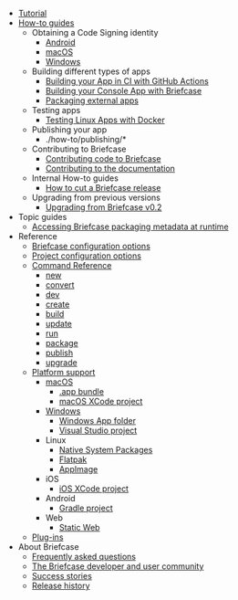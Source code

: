 <!-- rumdl-disable-line MD041 -->

<!-- rumdl-disable MD007 -->

- [Tutorial](tutorial/index.md)
- [How-to guides](how-to/index.md)
    - Obtaining a Code Signing identity
        - [Android](how-to/code-signing/android.md)
        - [macOS](how-to/code-signing/macOS.md)
        - [Windows](how-to/code-signing/windows.md)
    - Building different types of apps
        - [Building your App in CI with GitHub Actions](how-to/building/ci.md)
        - [Building your Console App with Briefcase](how-to/building/cli-apps.md)
        - [Packaging external apps](how-to/building/external-apps.md)
    - Testing apps
        - [Testing Linux Apps with Docker](how-to/testing/x11passthrough.md)
    - Publishing your app
        - ./how-to/publishing/*
    - Contributing to Briefcase
        - [Contributing code to Briefcase](how-to/contribute/code.md)
        - [Contributing to the documentation](how-to/contribute/docs.md)
    - Internal How-to guides
        - [How to cut a Briefcase release](how-to/internal/release.md)
    - Upgrading from previous versions
        - [Upgrading from Briefcase v0.2](how-to/upgrading/upgrade-from-v0.2.md)
- Topic guides
    - [Accessing Briefcase packaging metadata at runtime](topics/access-packaging-metadata.md)
- Reference
    - [Briefcase configuration options](reference/environment.md)
    - [Project configuration options](reference/configuration.md)
    - [Command Reference](reference/commands/index.md)
        - [new](reference/commands/new.md)
        - [convert](reference/commands/convert.md)
        - [dev](reference/commands/dev.md)
        - [create](reference/commands/create.md)
        - [build](reference/commands/build.md)
        - [update](reference/commands/update.md)
        - [run](reference/commands/run.md)
        - [package](reference/commands/package.md)
        - [publish](reference/commands/publish.md)
        - [upgrade](reference/commands/upgrade.md)
    - [Platform support](reference/platforms/index.md)
        - [macOS](reference/platforms/macOS/index.md)
            - [.app bundle](reference/platforms/macOS/app.md)
            - [macOS XCode project](reference/platforms/macOS/xcode.md)
        - [Windows](reference/platforms/windows/index.md)
            - [Windows App folder](reference/platforms/windows/app.md)
            - [Visual Studio project](reference/platforms/windows/visualstudio.md)
        - Linux
            - [Native System Packages](reference/platforms/linux/system.md)
            - [Flatpak](reference/platforms/linux/flatpak.md)
            - [AppImage](reference/platforms/linux/appimage.md)
        - iOS
            - [iOS XCode project](reference/platforms/iOS/xcode.md)
        - Android
            - [Gradle project](reference/platforms/android/gradle.md)
        - Web
            - [Static Web](reference/platforms/web/static.md)
    - [Plug-ins](reference/plugins.md)
- About Briefcase
    - [Frequently asked questions](about/faq.md)
    - [The Briefcase developer and user community](about/community.md)
    - [Success stories](about/success.md)
    - [Release history](about/releases.md)

